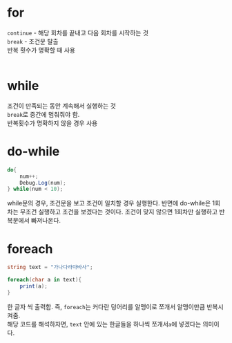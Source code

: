 # for
`continue` - 해당 회차를 끝내고 다음 회차를 시작하는 것 <br>
`break` - 조건문 탈출 <br>
반복 횟수가 명확할 때 사용
<br><br>

# while
조건이 만족되는 동안 계속해서 실행하는 것 <br>
`break`로 중간에 멈춰줘야 함. <br>
반복횟수가 명확하지 않을 경우 사용 <br>

# do-while
```csharp
do{
    num++;
    Debug.Log(num);   
} while(num < 10);
```
while문의 경우, 조건문을 보고 조건이 일치할 경우 실행한다. 반면에 do-while은 1회차는 무조건 실행하고 조건을 보겠다는 것이다. 조건이 맞지 않으면 1회차만 실행하고 반복문에서 빠져나온다. 

# foreach
```csharp
string text = "가나다라마바사";

foreach(char a in text){
    print(a);
}
```
한 글자 씩 출력함. 즉, `foreach`는 커다란 덩어리를 알맹이로 쪼개서 알맹이만큼 반복시켜줌. <br>
해당 코드를 해석하자면, `text` 안에 있는 한글들을 하나씩 쪼개서`a`에 넣겠다는 의미이다. <br> 